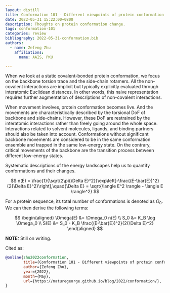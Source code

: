 ```yaml
---
layout: distill
title: Conformation 101 - Different viewpoints of protein conformation change
date: 2022-05-31 15:22:00+0800
description: Thoughts on protein conformation change.
tags: conformation-101
categories: review
bibliography: 2022-05-31-conformation.bib
authors:
  - name: Zefeng Zhu
    affiliations:
      name: AAIS, PKU

---
```


When we look at a static covalent-bonded protein conformation, we focus on the backbone torsion trace and the side-chain rotamers. All the non-covalent interactions are implicit but typically explicitly evaluated through interatomic Euclidean distances.
In other words, this naive representation requires further augmentation of descriptions of non-covalent interactions.

When movement involves, protein conformation becomes live. And the movements are characteristically described by the torsional DoF of backbone and side-chains. However, these DoF are restrained by the interatomic interactions rather than freely going around the whole space. Interactions related to solvent molecules, ligands, and binding partners should also be taken into account. Conformations without significant backbone movements are considered to be in the same conformation ensemble and trapped in the same low-energy state. On the contrary, critical movements of the backbone are the transition process between different low-energy states.

Systematic descriptions of the energy landscapes help us to quantify conformations and their changes<d-cite key="PhysRevLett-122-018103"></d-cite>.

$$
n(E) = \frac{1}{\sqrt{2\pi{\Delta E}^2}}\exp\left[-\frac{(E-\bar{E})^2}{2{\Delta E}^2}\right],\quad{\Delta E} = \sqrt{\langle E^2 \rangle - \langle E \rangle^2}
$$

For a protein sequence, its total number of conformations is denoted as $\Omega_0$. We can then derive the following terms:

$$
\begin{aligned}
\Omega(E) &= \Omega_0 n(E) \\
S_0 &= K_B \log \Omega_0 \\
S(E) &= S_0 - K_B \frac{(E-\bar{E})^2}{2{\Delta E}^2}
\end{aligned}
$$

**NOTE:**
Still on writing.

Cited as:

```bibtex
@online{zhu2022conformation,
        title={Conformation 101 - Different viewpoints of protein conformation change},
        author={Zefeng Zhu},
        year={2022},
        month={May},
        url={https://naturegeorge.github.io/blog/2022/conformation/},
}
```
